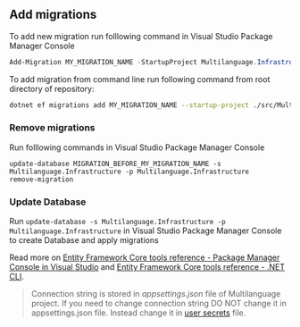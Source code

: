 ﻿
## Add migrations
To add new migration run folllowing command in Visual Studio Package Manager Console
```powershell
Add-Migration MY_MIGRATION_NAME -StartupProject Multilanguage.Infrastructure -Project Multilanguage.Infrastructure -OutputDir Data\Migrations
```

To add migration from command line run following command from root directory of repository:
```bash
dotnet ef migrations add MY_MIGRATION_NAME --startup-project ./src/Multilanguage.Infrastructure/ --output-dir Data/Migrations --project ./src/Multilanguage.Infrastructure/
```

### Remove migrations
Run folllowing commands in Visual Studio Package Manager Console
```
update-database MIGRATION_BEFORE_MY_MIGRATION_NAME -s Multilanguage.Infrastructure -p Multilanguage.Infrastructure
remove-migration
```

### Update Database
Run `update-database -s Multilanguage.Infrastructure -p Multilanguage.Infrastructure` in Visual Studio Package Manager Console to create Database and apply migrations

Read more on [Entity Framework Core tools reference - Package Manager Console in Visual Studio](https://docs.microsoft.com/en-us/ef/core/miscellaneous/cli/powershell) 
and [Entity Framework Core tools reference - .NET CLI](https://docs.microsoft.com/en-us/ef/core/miscellaneous/cli/dotnet).

> Connection string is stored in *appsettings.json* file of Multilanguage project. If you need to change connection string DO NOT change it in appsettings.json file. Instead change it in [user secrets](https://docs.microsoft.com/en-us/aspnet/core/security/app-secrets?view=aspnetcore-2.2&tabs=windows#enable-secret-storage) file.
